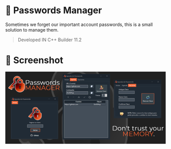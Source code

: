 # :police_officer: Passwords Manager

Sometimes we forget our important account passwords, this is a small solution to manage them.</br>
> Developed IN C++ Builder 11.2

# :camera_flash: Screenshot
<div align="center">
  <img src="https://github.com/DoctorBIOS1990/passwords-manager/blob/main/Screenshoot/ScreenShot.png">
</div>
